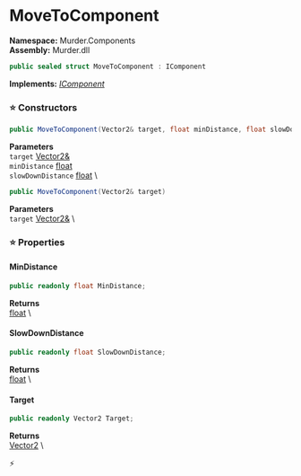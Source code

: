 # MoveToComponent

**Namespace:** Murder.Components \
**Assembly:** Murder.dll

```csharp
public sealed struct MoveToComponent : IComponent
```

**Implements:** _[IComponent](/Bang/Components/IComponent.html)_

### ⭐ Constructors
```csharp
public MoveToComponent(Vector2& target, float minDistance, float slowDownDistance)
```

**Parameters** \
`target` [Vector2&](/Murder/Core/Geometry/Vector2.html) \
`minDistance` [float](https://learn.microsoft.com/en-us/dotnet/api/System.Single?view=net-7.0) \
`slowDownDistance` [float](https://learn.microsoft.com/en-us/dotnet/api/System.Single?view=net-7.0) \

```csharp
public MoveToComponent(Vector2& target)
```

**Parameters** \
`target` [Vector2&](/Murder/Core/Geometry/Vector2.html) \

### ⭐ Properties
#### MinDistance
```csharp
public readonly float MinDistance;
```

**Returns** \
[float](https://learn.microsoft.com/en-us/dotnet/api/System.Single?view=net-7.0) \
#### SlowDownDistance
```csharp
public readonly float SlowDownDistance;
```

**Returns** \
[float](https://learn.microsoft.com/en-us/dotnet/api/System.Single?view=net-7.0) \
#### Target
```csharp
public readonly Vector2 Target;
```

**Returns** \
[Vector2](/Murder/Core/Geometry/Vector2.html) \


⚡